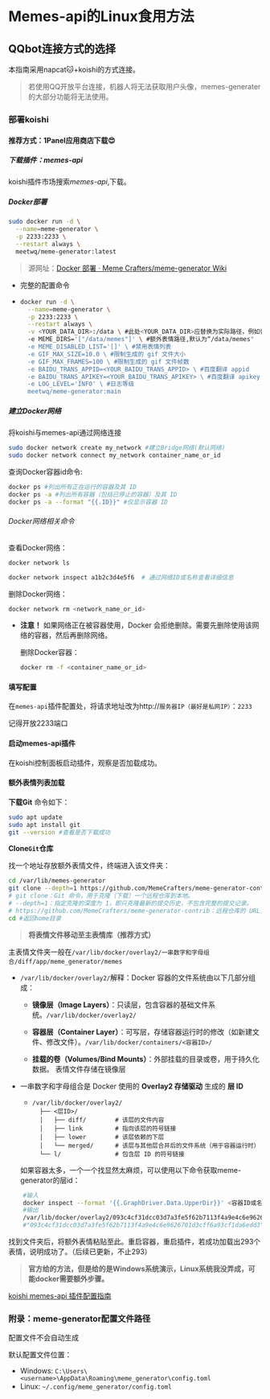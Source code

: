 # Memes-api的Linux食用方法

## QQbot连接方式的选择

本指南采用napcat🐱+koishi的方式连接。

> 若使用QQ开放平台连接，机器人将无法获取用户头像，memes-generater的大部分功能将无法使用。

### 部署koishi

#### 推荐方式：1Panel应用商店下载😍

##### 下载插件：memes-api

koishi插件市场搜索*memes-api*,下载。

##### Docker部署

```bash
sudo docker run -d \
  --name=meme-generator \
  -p 2233:2233 \
  --restart always \
  meetwq/meme-generator:latest
```

> 源网址：[Docker 部署 · Meme Crafters/meme-generator Wiki](https://github.com/MemeCrafters/meme-generator/wiki/Docker-%E9%83%A8%E7%BD%B2)

- 完整的配置命令

- ```bash
  docker run -d \
    --name=meme-generator \
    -p 2233:2233 \
    --restart always \
    -v <YOUR_DATA_DIR>:/data \ #此处<YOUR_DATA_DIR>应替换为实际路径，例如替换为/var/lib/meme-generator
    -e MEME_DIRS='["/data/memes"]' \ #额外表情路径,默认为“/data/memes"
    -e MEME_DISABLED_LIST='[]' \ #禁用表情列表
    -e GIF_MAX_SIZE=10.0 \ #限制生成的 gif 文件大小
    -e GIF_MAX_FRAMES=100 \ #限制生成的 gif 文件帧数
    -e BAIDU_TRANS_APPID=<YOUR_BAIDU_TRANS_APPID> \ #百度翻译 appid
    -e BAIDU_TRANS_APIKEY=<YOUR_BAIDU_TRANS_APIKEY> \ #百度翻译 apikey
    -e LOG_LEVEL='INFO' \ #日志等级
    meetwq/meme-generator:main
  ```

##### 建立Docker网络

将koishi与memes-api通过网络连接

```bash
sudo docker network create my_network #建立Bridge网络(默认网络)
sudo docker network connect my_network container_name_or_id
```

查询Docker容器id命令:

```bash
docker ps #列出所有正在运行的容器及其 ID
docker ps -a #列出所有容器（包括已停止的容器）及其 ID
docker ps -a --format "{{.ID}}" #仅显示容器 ID
```

###### Docker网络相关命令

查看Docker网络：

```bash
docker network ls
```

```bash
docker network inspect a1b2c3d4e5f6  # 通过网络ID或名称查看详细信息
```

删除Docker网络：

```bash
docker network rm <network_name_or_id>
```

- **注意！** 如果网络正在被容器使用，Docker 会拒绝删除。需要先删除使用该网络的容器，然后再删除网络。
  
  删除Docker容器：
  
  ```bash
  docker rm -f <container_name_or_id>
  ```

#### 填写配置

在`memes-api`插件配置处，将请求地址改为http://`服务器IP（最好是私网IP）`：`2233`

记得开放2233端口

#### 启动memes-api插件

在koishi控制面板启动插件，观察是否加载成功。

#### 额外表情列表加载

**下载Git** 命令如下：

```bash
sudo apt update
sudo apt install git
git --version #查看是否下载成功
```

**Clone`Git`仓库**

找一个地址存放额外表情文件，终端进入该文件夹：

```bash
cd /var/lib/memes-generator
git clone --depth=1 https://github.com/MemeCrafters/meme-generator-contrib
# git clone：Git 命令，用于克隆（下载）一个远程仓库到本地。
# --depth=1：指定克隆的深度为 1，即只克隆最新的提交历史，不包含完整的提交记录。
# https://github.com/MemeCrafters/meme-generator-contrib：远程仓库的 URL，表示要克隆的仓库地址。
cd #返回home目录
```

> **将表情文件移动至主表情库（推荐方式）**

主表情文件夹一般在`/var/lib/docker/overlay2/一串数字和字母组合/diff/app/meme_generator/memes`

- `/var/lib/docker/overlay2/`解释：Docker 容器的文件系统由以下几部分组成：
  
  - **镜像层（Image Layers）**：只读层，包含容器的基础文件系统。`/var/lib/docker/overlay2/`
  
  - **容器层（Container Layer）**：可写层，存储容器运行时的修改（如新建文件、修改文件）。`/var/lib/docker/containers/<容器ID>/`
  
  - **挂载的卷（Volumes/Bind Mounts）**：外部挂载的目录或卷，用于持久化数据。
    表情文件存储在镜像层

- 一串数字和字母组合是 Docker 使用的 **Overlay2 存储驱动** 生成的 **层 ID**
  
  - ```text
    /var/lib/docker/overlay2/
      ├── <层ID>/
      │   ├── diff/        # 该层的文件内容
      │   ├── link         # 指向该层的符号链接
      │   ├── lower        # 该层依赖的下层
      │   └── merged/      # 该层与其他层合并后的文件系统（用于容器运行时）
      └── l/               # 包含层 ID 的符号链接
    ```
  
  如果容器太多，一个一个找显然太麻烦，可以使用以下命令获取meme-generator的层id：

```bash
    #输入
    docker inspect --format '{{.GraphDriver.Data.UpperDir}}' <容器ID或名称>
    #输出
    /var/lib/docker/overlay2/093c4cf31dcc03d7a3fe5f62b7113f4a9e4c6e9626701d3cff6a93cf1da6edd3/diff
    #"093c4cf31dcc03d7a3fe5f62b7113f4a9e4c6e9626701d3cff6a93cf1da6edd3"即为层id
```

找到文件夹后，将额外表情粘贴至此。重启容器，重启插件，若成功加载出293个表情，说明成功了。（后续已更新，不止293）

> **官方给的方法，但是给的是Windows系统演示，Linux系统我没弄成，可能docker需要额外步骤。**

  [koishi memes-api 插件配置指南](https://www.bilibili.com/video/BV1JEqhYQEN8/?share_source=copy_web&vd_source=835d8dc1e227680f14032bd463441428/)

### 附录：meme-generator配置文件路径

配置文件不会自动生成

默认配置文件位置：

- Windows: `C:\Users\<username>\AppData\Roaming\meme_generator\config.toml`
- Linux: `~/.config/meme_generator/config.toml`

